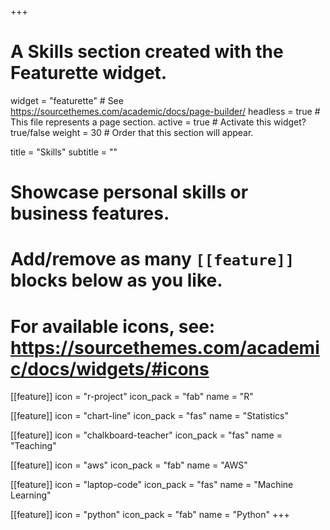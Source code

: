 +++
# A Skills section created with the Featurette widget.
widget = "featurette"  # See https://sourcethemes.com/academic/docs/page-builder/
headless = true  # This file represents a page section.
active = true  # Activate this widget? true/false
weight = 30  # Order that this section will appear.

title = "Skills"
subtitle = ""

# Showcase personal skills or business features.
# 
# Add/remove as many `[[feature]]` blocks below as you like.
# 
# For available icons, see: https://sourcethemes.com/academic/docs/widgets/#icons

[[feature]]
  icon = "r-project"
  icon_pack = "fab"
  name = "R"
  
[[feature]]
  icon = "chart-line"
  icon_pack = "fas"
  name = "Statistics"
  
[[feature]]
  icon = "chalkboard-teacher"
  icon_pack = "fas"
  name = "Teaching"

[[feature]]
  icon = "aws"
  icon_pack = "fab"
  name = "AWS"
  
[[feature]]
 icon = "laptop-code"
 icon_pack = "fas"
 name = "Machine Learning"
 
[[feature]]
 icon = "python"
 icon_pack = "fab"
 name = "Python"
+++

